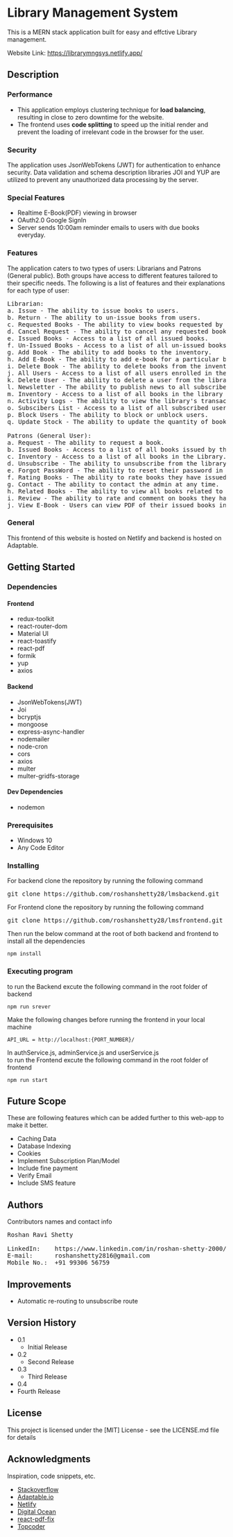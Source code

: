 # Library Management System

This is a MERN stack application built for easy and effctive Library management.

Website Link: https://librarymngsys.netlify.app/

## Description

### Performance
- This application employs clustering technique for **load balancing**, resulting in close to zero downtime for the website.
- The frontend uses **code splitting** to speed up the initial render and prevent the loading of irrelevant code in the browser for the user.

### Security
The application uses JsonWebTokens (JWT) for authentication to enhance security. Data validation and schema description libraries JOI and YUP are utilized to prevent any unauthorized data processing by the server.

### Special Features
- Realtime E-Book(PDF) viewing in browser
- OAuth2.0 Google SignIn
- Server sends 10:00am reminder emails to users with due books everyday.

### Features
The application caters to two types of users: Librarians and Patrons (General public). Both groups have access to different features tailored to their specific needs. The following is a list of features and their explanations for each type of user:
<pre>
Librarian:
a. Issue - The ability to issue books to users.
b. Return - The ability to un-issue books from users.
c. Requested Books - The ability to view books requested by users.
d. Cancel Request - The ability to cancel any requested book.
e. Issued Books - Access to a list of all issued books.
f. Un-Issued Books - Access to a list of all un-issued books.
g. Add Book - The ability to add books to the inventory.
h. Add E-Book - The ability to add e-book for a particular book
i. Delete Book - The ability to delete books from the inventory.
j. All Users - Access to a list of all users enrolled in the library.
k. Delete User - The ability to delete a user from the library.
l. Newsletter - The ability to publish news to all subscribed users.
m. Inventory - Access to a list of all books in the library with the ability to search and filter based on various parameters.
n. Activity Logs - The ability to view the library's transaction logs.
o. Subscibers List - Access to a list of all subscribed users.
p. Block Users - The ability to block or unblock users.
q. Update Stock - The ability to update the quantity of books in the inventory.

Patrons (General User):
a. Request - The ability to request a book.
b. Issued Books - Access to a list of all books issued by them.
c. Inventory - Access to a list of all books in the Library.
d. Unsubscribe - The ability to unsubscribe from the library news.
e. Forgot PassWord - The ability to reset their password in case of forgetting it.
f. Rating Books - The ability to rate books they have issued.
g. Contact - The ability to contact the admin at any time.
h. Related Books - The ability to view all books related to a specific genre.
i. Review - The ability to rate and comment on books they have issued.
j. View E-Book - Users can view PDF of their issued books in realtime
</pre>

### General
This frontend of this website is hosted on Netlify and backend is hosted on Adaptable. 

## Getting Started

### Dependencies

#### Frontend

- redux-toolkit
- react-router-dom
- Material UI
- react-toastify
- react-pdf
- formik
- yup
- axios

#### Backend

- JsonWebTokens(JWT)
- Joi
- bcryptjs
- mongoose
- express-async-handler
- nodemailer
- node-cron
- cors
- axios
- multer
- multer-gridfs-storage

#### Dev Dependencies

- nodemon

### Prerequisites

- Windows 10
- Any Code Editor

### Installing

For backend clone the repository by running the following command
<pre>
git clone https://github.com/roshanshetty28/lmsbackend.git
</pre>

For Frontend clone the repository by running the following command
<pre>
git clone https://github.com/roshanshetty28/lmsfrontend.git
</pre>

Then run the below command at the root of both backend and frontend to install all the dependencies
```
npm install
```

### Executing program

to run the Backend excute the following command in the root folder of backend
```
npm run srever
```
Make the following changes before running the frontend in your local machine
```
API_URL = http://localhost:{PORT_NUMBER}/
```
In authService.js, adminService.js and userService.js<br/>
to run the Frontend excute the following command in the root folder of frontend
```
npm run start
```

## Future Scope
These are following features which can be added further to this web-app to make it better.
- Caching Data
- Database Indexing
- Cookies
- Implement Subscription Plan/Model
- Include fine payment
- Verify Email
- Include SMS feature

## Authors

Contributors names and contact info

<pre>
Roshan Ravi Shetty<br/>
LinkedIn:    https://www.linkedin.com/in/roshan-shetty-2000/
E-mail:      roshanshetty2816@gmail.com
Mobile No.:  +91 99306 56759
</pre>

## Improvements
- Automatic re-routing to unsubscribe route

## Version History

- 0.1
  - Initial Release
- 0.2
  - Second Release
- 0.3
  - Third Release
- 0.4
 - Fourth Release

## License

This project is licensed under the [MIT] License - see the LICENSE.md file for details

## Acknowledgments

Inspiration, code snippets, etc.

- [Stackoverflow](https://stackoverflow.com/)
- [Adaptable.io](https://adaptable.io)
- [Netlify](http://app.netlify.com)
- [Digital Ocean](https://www.digitalocean.com/community/tutorials/nodejs-cron-jobs-by-examples)
- [react-pdf-fix](https://www.npmjs.com/package/react-pdf-fix?activeTab=readme)
- [Topcoder](https://www.topcoder.com/thrive/articles/storing-large-files-in-mongodb-using-gridfs)